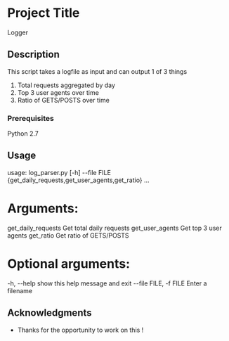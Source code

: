 # Project Title
Logger 

## Description

This script takes a logfile as input and can output 1 of 3 things

1. Total requests aggregated by day 
2. Top 3 user agents over time 
3. Ratio of GETS/POSTS over time  



### Prerequisites
Python 2.7 


## Usage 

usage: log_parser.py [-h] --file FILE
                     {get_daily_requests,get_user_agents,get_ratio} ...

# Arguments:

get_daily_requests  Get total daily requests
get_user_agents     Get top 3 user agents
get_ratio           Get ratio of GETS/POSTS

# Optional arguments:
  
   -h, --help            show this help message and exit
  --file FILE, -f FILE   Enter a filename 


## Acknowledgments

* Thanks for the opportunity to work on this ! 
